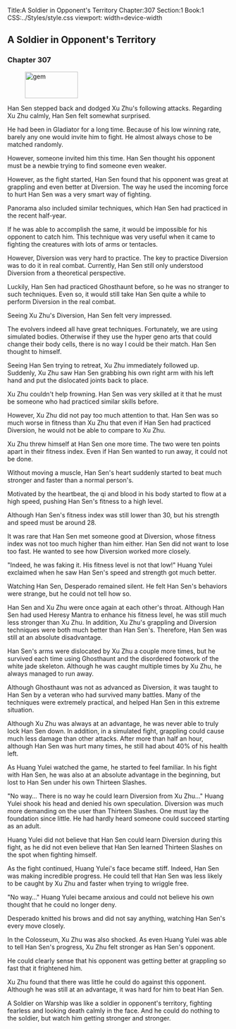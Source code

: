 Title:A Soldier in Opponent's Territory 
Chapter:307 
Section:1 
Book:1 
CSS:../Styles/style.css 
viewport: width=device-width
  
## A Soldier in Opponent's Territory
### Chapter 307
  
<figure>
	<img src="../Images/gem.gif" alt="gem" id="gem" width="120" height="60" />
</figure>
  

  
Han Sen stepped back and dodged Xu Zhu's following attacks. Regarding Xu Zhu calmly, Han Sen felt somewhat surprised.

He had been in Gladiator for a long time. Because of his low winning rate, barely any one would invite him to fight. He almost always chose to be matched randomly.

However, someone invited him this time. Han Sen thought his opponent must be a newbie trying to find someone even weaker.

However, as the fight started, Han Sen found that his opponent was great at grappling and even better at Diversion. The way he used the incoming force to hurt Han Sen was a very smart way of fighting.

Panorama also included similar techniques, which Han Sen had practiced in the recent half-year.

If he was able to accomplish the same, it would be impossible for his opponent to catch him. This technique was very useful when it came to fighting the creatures with lots of arms or tentacles.

However, Diversion was very hard to practice. The key to practice Diversion was to do it in real combat. Currently, Han Sen still only understood Diversion from a theoretical perspective.

Luckily, Han Sen had practiced Ghosthaunt before, so he was no stranger to such techniques. Even so, it would still take Han Sen quite a while to perform Diversion in the real combat.

Seeing Xu Zhu's Diversion, Han Sen felt very impressed.

The evolvers indeed all have great techniques. Fortunately, we are using simulated bodies. Otherwise if they use the hyper geno arts that could change their body cells, there is no way I could be their match. Han Sen thought to himself.

Seeing Han Sen trying to retreat, Xu Zhu immediately followed up. Suddenly, Xu Zhu saw Han Sen grabbing his own right arm with his left hand and put the dislocated joints back to place.

Xu Zhu couldn't help frowning. Han Sen was very skilled at it that he must be someone who had practiced similar skills before.

However, Xu Zhu did not pay too much attention to that. Han Sen was so much worse in fitness than Xu Zhu that even if Han Sen had practiced Diversion, he would not be able to compare to Xu Zhu.

Xu Zhu threw himself at Han Sen one more time. The two were ten points apart in their fitness index. Even if Han Sen wanted to run away, it could not be done.

Without moving a muscle, Han Sen's heart suddenly started to beat much stronger and faster than a normal person's.

Motivated by the heartbeat, the qi and blood in his body started to flow at a high speed, pushing Han Sen's fitness to a high level.

Although Han Sen's fitness index was still lower than 30, but his strength and speed must be around 28.

It was rare that Han Sen met someone good at Diversion, whose fitness index was not too much higher than him either. Han Sen did not want to lose too fast. He wanted to see how Diversion worked more closely.

"Indeed, he was faking it. His fitness level is not that low!" Huang Yulei exclaimed when he saw Han Sen's speed and strength got much better.

Watching Han Sen, Desperado remained silent. He felt Han Sen's behaviors were strange, but he could not tell how so.

Han Sen and Xu Zhu were once again at each other's throat. Although Han Sen had used Heresy Mantra to enhance his fitness level, he was still much less stronger than Xu Zhu. In addition, Xu Zhu's grappling and Diversion techniques were both much better than Han Sen's. Therefore, Han Sen was still at an absolute disadvantage.

Han Sen's arms were dislocated by Xu Zhu a couple more times, but he survived each time using Ghosthaunt and the disordered footwork of the white jade skeleton. Although he was caught multiple times by Xu Zhu, he always managed to run away.

Although Ghosthaunt was not as advanced as Diversion, it was taught to Han Sen by a veteran who had survived many battles. Many of the techniques were extremely practical, and helped Han Sen in this extreme situation.

Although Xu Zhu was always at an advantage, he was never able to truly lock Han Sen down. In addition, in a simulated fight, grappling could cause much less damage than other attacks. After more than half an hour, although Han Sen was hurt many times, he still had about 40% of his health left.

As Huang Yulei watched the game, he started to feel familiar. In his fight with Han Sen, he was also at an absolute advantage in the beginning, but lost to Han Sen under his own Thirteen Slashes.

"No way… There is no way he could learn Diversion from Xu Zhu…" Huang Yulei shook his head and denied his own speculation. Diversion was much more demanding on the user than Thirteen Slashes. One must lay the foundation since little. He had hardly heard someone could succeed starting as an adult.

Huang Yulei did not believe that Han Sen could learn Diversion during this fight, as he did not even believe that Han Sen learned Thirteen Slashes on the spot when fighting himself.

As the fight continued, Huang Yulei's face became stiff. Indeed, Han Sen was making incredible progress. He could tell that Han Sen was less likely to be caught by Xu Zhu and faster when trying to wriggle free.

"No way…" Huang Yulei became anxious and could not believe his own thought that he could no longer deny.

Desperado knitted his brows and did not say anything, watching Han Sen's every move closely.

In the Colosseum, Xu Zhu was also shocked. As even Huang Yulei was able to tell Han Sen's progress, Xu Zhu felt stronger as Han Sen's opponent.

He could clearly sense that his opponent was getting better at grappling so fast that it frightened him.

Xu Zhu found that there was little he could do against this opponent. Although he was still at an advantage, it was hard for him to beat Han Sen.

A Soldier on Warship was like a soldier in opponent's territory, fighting fearless and looking death calmly in the face. And he could do nothing to the soldier, but watch him getting stronger and stronger.